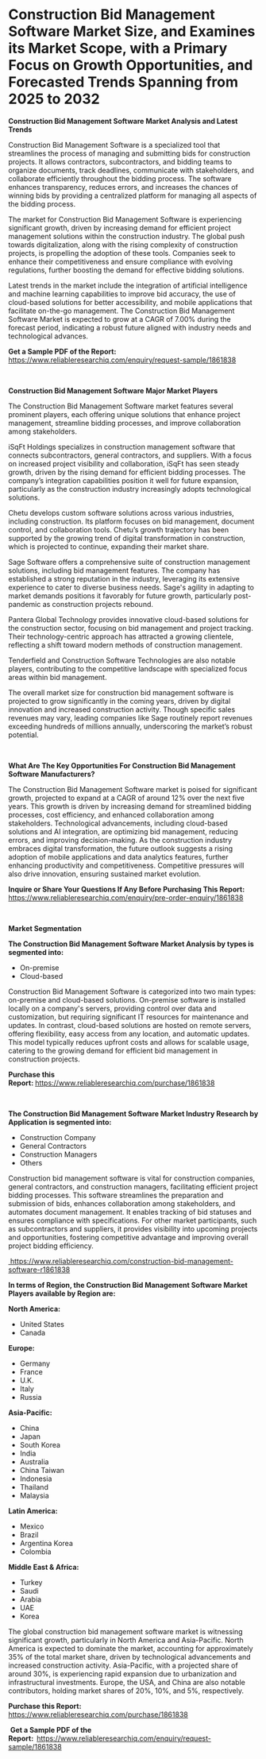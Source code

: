 <p><h1>Construction Bid Management Software Market Size, and Examines its Market Scope, with a Primary Focus on Growth Opportunities, and Forecasted Trends Spanning from 2025 to 2032</h1></p><p><strong>Construction Bid Management Software Market Analysis and Latest Trends</strong></p>
<p><p>Construction Bid Management Software is a specialized tool that streamlines the process of managing and submitting bids for construction projects. It allows contractors, subcontractors, and bidding teams to organize documents, track deadlines, communicate with stakeholders, and collaborate efficiently throughout the bidding process. The software enhances transparency, reduces errors, and increases the chances of winning bids by providing a centralized platform for managing all aspects of the bidding process.</p><p>The market for Construction Bid Management Software is experiencing significant growth, driven by increasing demand for efficient project management solutions within the construction industry. The global push towards digitalization, along with the rising complexity of construction projects, is propelling the adoption of these tools. Companies seek to enhance their competitiveness and ensure compliance with evolving regulations, further boosting the demand for effective bidding solutions.</p><p>Latest trends in the market include the integration of artificial intelligence and machine learning capabilities to improve bid accuracy, the use of cloud-based solutions for better accessibility, and mobile applications that facilitate on-the-go management. The Construction Bid Management Software Market is expected to grow at a CAGR of 7.00% during the forecast period, indicating a robust future aligned with industry needs and technological advances.</p></p>
<p><strong>Get a Sample PDF of the Report:&nbsp;</strong> <a href="https://www.reliableresearchiq.com/enquiry/request-sample/1861838?utm_campaign=3263&utm_medium=2&utm_source=Github&utm_content=ia&utm_term=19042025&utm_id=construction-bid-management-software">https://www.reliableresearchiq.com/enquiry/request-sample/1861838</a></p>
<p>&nbsp;</p>
<p><strong>Construction Bid Management Software Major Market Players</strong></p>
<p><p>The Construction Bid Management Software market features several prominent players, each offering unique solutions that enhance project management, streamline bidding processes, and improve collaboration among stakeholders.</p><p>iSqFt Holdings specializes in construction management software that connects subcontractors, general contractors, and suppliers. With a focus on increased project visibility and collaboration, iSqFt has seen steady growth, driven by the rising demand for efficient bidding processes. The company’s integration capabilities position it well for future expansion, particularly as the construction industry increasingly adopts technological solutions.</p><p>Chetu develops custom software solutions across various industries, including construction. Its platform focuses on bid management, document control, and collaboration tools. Chetu’s growth trajectory has been supported by the growing trend of digital transformation in construction, which is projected to continue, expanding their market share.</p><p>Sage Software offers a comprehensive suite of construction management solutions, including bid management features. The company has established a strong reputation in the industry, leveraging its extensive experience to cater to diverse business needs. Sage's agility in adapting to market demands positions it favorably for future growth, particularly post-pandemic as construction projects rebound.</p><p>Pantera Global Technology provides innovative cloud-based solutions for the construction sector, focusing on bid management and project tracking. Their technology-centric approach has attracted a growing clientele, reflecting a shift toward modern methods of construction management.</p><p>Tenderfield and Construction Software Technologies are also notable players, contributing to the competitive landscape with specialized focus areas within bid management. </p><p>The overall market size for construction bid management software is projected to grow significantly in the coming years, driven by digital innovation and increased construction activity. Though specific sales revenues may vary, leading companies like Sage routinely report revenues exceeding hundreds of millions annually, underscoring the market’s robust potential.</p></p>
<p>&nbsp;</p>
<p><strong>What Are The Key Opportunities For Construction Bid Management Software Manufacturers?</strong></p>
<p><p>The Construction Bid Management Software market is poised for significant growth, projected to expand at a CAGR of around 12% over the next five years. This growth is driven by increasing demand for streamlined bidding processes, cost efficiency, and enhanced collaboration among stakeholders. Technological advancements, including cloud-based solutions and AI integration, are optimizing bid management, reducing errors, and improving decision-making. As the construction industry embraces digital transformation, the future outlook suggests a rising adoption of mobile applications and data analytics features, further enhancing productivity and competitiveness. Competitive pressures will also drive innovation, ensuring sustained market evolution.</p></p>
<p><strong>Inquire or Share Your Questions If Any Before Purchasing This Report:</strong> <a href="https://www.reliableresearchiq.com/enquiry/pre-order-enquiry/1861838?utm_campaign=3263&utm_medium=2&utm_source=Github&utm_content=ia&utm_term=19042025&utm_id=construction-bid-management-software">https://www.reliableresearchiq.com/enquiry/pre-order-enquiry/1861838</a></p>
<p>&nbsp;</p>
<p><strong>Market Segmentation</strong></p>
<p><strong>The Construction Bid Management Software Market Analysis by types is segmented into:</strong></p>
<p><ul><li>On-premise</li><li>Cloud-based</li></ul></p>
<p><p>Construction Bid Management Software is categorized into two main types: on-premise and cloud-based solutions. On-premise software is installed locally on a company's servers, providing control over data and customization, but requiring significant IT resources for maintenance and updates. In contrast, cloud-based solutions are hosted on remote servers, offering flexibility, easy access from any location, and automatic updates. This model typically reduces upfront costs and allows for scalable usage, catering to the growing demand for efficient bid management in construction projects.</p></p>
<p><strong>Purchase this Report:&nbsp;</strong><a href="https://www.reliableresearchiq.com/purchase/1861838?utm_campaign=3263&utm_medium=2&utm_source=Github&utm_content=ia&utm_term=19042025&utm_id=construction-bid-management-software">https://www.reliableresearchiq.com/purchase/1861838</a></p>
<p>&nbsp;</p>
<p><strong>The Construction Bid Management Software Market Industry Research by Application is segmented into:</strong></p>
<p><ul><li>Construction Company</li><li>General Contractors</li><li>Construction Managers</li><li>Others</li></ul></p>
<p><p>Construction bid management software is vital for construction companies, general contractors, and construction managers, facilitating efficient project bidding processes. This software streamlines the preparation and submission of bids, enhances collaboration among stakeholders, and automates document management. It enables tracking of bid statuses and ensures compliance with specifications. For other market participants, such as subcontractors and suppliers, it provides visibility into upcoming projects and opportunities, fostering competitive advantage and improving overall project bidding efficiency.</p></p>
<p><a href="https://www.reliableresearchiq.com/construction-bid-management-software-r1861838?utm_campaign=3263&utm_medium=2&utm_source=Github&utm_content=ia&utm_term=19042025&utm_id=construction-bid-management-software">&nbsp;https://www.reliableresearchiq.com/construction-bid-management-software-r1861838</a></p>
<p><strong>In terms of Region, the Construction Bid Management Software Market Players available by Region are:</strong></p>
<p>
    <p> <strong> North America: </strong>
        <ul>
            <li>United States</li>
            <li>Canada</li>
        </ul>
        </p> 
    <p> <strong> Europe: </strong>
        <ul>
            <li>Germany</li>
            <li>France</li>
            <li>U.K.</li>
            <li>Italy</li>
            <li>Russia</li>
        </ul>
        </p> 
    <p> <strong> Asia-Pacific: </strong>
        <ul>
            <li>China</li>
            <li>Japan</li>
            <li>South Korea</li>
            <li>India</li>
            <li>Australia</li>
            <li>China Taiwan</li>
            <li>Indonesia</li>
            <li>Thailand</li>
            <li>Malaysia</li>
        </ul>
        </p> 
    <p> <strong> Latin America: </strong>
        <ul>
            <li>Mexico</li>
            <li>Brazil</li>
            <li>Argentina Korea</li>
            <li>Colombia</li>
        </ul>
        </p> 
    <p> <strong> Middle East & Africa: </strong>
        <ul>
            <li>Turkey</li>
            <li>Saudi</li>
            <li>Arabia</li>
            <li>UAE</li>
            <li>Korea</li>
        </ul>
    </p>
    </p>
<p><p>The global construction bid management software market is witnessing significant growth, particularly in North America and Asia-Pacific. North America is expected to dominate the market, accounting for approximately 35% of the total market share, driven by technological advancements and increased construction activity. Asia-Pacific, with a projected share of around 30%, is experiencing rapid expansion due to urbanization and infrastructural investments. Europe, the USA, and China are also notable contributors, holding market shares of 20%, 10%, and 5%, respectively.</p></p>
<p><strong>Purchase this Report: </strong><a href="https://www.reliableresearchiq.com/purchase/1861838?utm_campaign=3263&utm_medium=2&utm_source=Github&utm_content=ia&utm_term=19042025&utm_id=construction-bid-management-software">https://www.reliableresearchiq.com/purchase/1861838</a></p>
<p>&nbsp;<strong>Get a Sample PDF of the Report:&nbsp;&nbsp;</strong><a href="https://www.reliableresearchiq.com/enquiry/request-sample/1861838?utm_campaign=3263&utm_medium=2&utm_source=Github&utm_content=ia&utm_term=19042025&utm_id=construction-bid-management-software">https://www.reliableresearchiq.com/enquiry/request-sample/1861838</a></p>
<p><strong></strong></p>
<p><p></p><p></p><p></p></p>